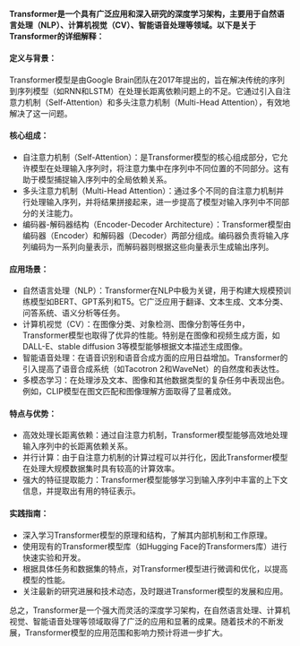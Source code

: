 #### **Transformer是一个具有广泛应用和深入研究的深度学习架构，主要用于自然语言处理（NLP）、计算机视觉（CV）、智能语音处理等领域。以下是关于Transformer的详细解释：**

#### 定义与背景：
Transformer模型是由Google Brain团队在2017年提出的，旨在解决传统的序列到序列模型（如RNN和LSTM）在处理长距离依赖问题上的不足。它通过引入自注意力机制（Self-Attention）和多头注意力机制（Multi-Head Attention），有效地解决了这一问题。
#### 核心组成：
* 自注意力机制（Self-Attention）：是Transformer模型的核心组成部分，它允许模型在处理输入序列时，将注意力集中在序列中不同位置的不同部分。这有助于模型捕捉输入序列中的全局依赖关系。
* 多头注意力机制（Multi-Head Attention）：通过多个不同的自注意力机制并行处理输入序列，并将结果拼接起来，进一步提高了模型对输入序列中不同部分的关注能力。
* 编码器-解码器结构（Encoder-Decoder Architecture）：Transformer模型由编码器（Encoder）和解码器（Decoder）两部分组成。编码器负责将输入序列编码为一系列向量表示，而解码器则根据这些向量表示生成输出序列。
#### 应用场景：
* 自然语言处理（NLP）：Transformer在NLP中极为关键，用于构建大规模预训练模型如BERT、GPT系列和T5。它广泛应用于翻译、文本生成、文本分类、问答系统、语义分析等任务。
* 计算机视觉（CV）：在图像分类、对象检测、图像分割等任务中，Transformer模型也取得了优异的性能。特别是在图像和视频生成方面，如DALL-E、stable diffusion 3等模型能够根据文本描述生成图像。
* 智能语音处理：在语音识别和语音合成方面的应用日益增加。Transformer的引入提高了语音合成系统（如Tacotron 2和WaveNet）的自然度和表达性。
* 多模态学习：在处理涉及文本、图像和其他数据类型的复杂任务中表现出色。例如，CLIP模型在图文匹配和图像理解方面取得了显著成效。
#### 特点与优势：
* 高效处理长距离依赖：通过自注意力机制，Transformer模型能够高效地处理输入序列中的长距离依赖关系。
* 并行计算：由于自注意力机制的计算过程可以并行化，因此Transformer模型在处理大规模数据集时具有较高的计算效率。
* 强大的特征提取能力：Transformer模型能够学习到输入序列中丰富的上下文信息，并提取出有用的特征表示。
#### 实践指南：
* 深入学习Transformer模型的原理和结构，了解其内部机制和工作原理。
* 使用现有的Transformer模型库（如Hugging Face的Transformers库）进行快速实验和开发。
* 根据具体任务和数据集的特点，对Transformer模型进行微调和优化，以提高模型的性能。
* 关注最新的研究进展和技术动态，及时跟进Transformer模型的发展和应用。

总之，Transformer是一个强大而灵活的深度学习架构，在自然语言处理、计算机视觉、智能语音处理等领域取得了广泛的应用和显著的成果。随着技术的不断发展，Transformer模型的应用范围和影响力预计将进一步扩大。



